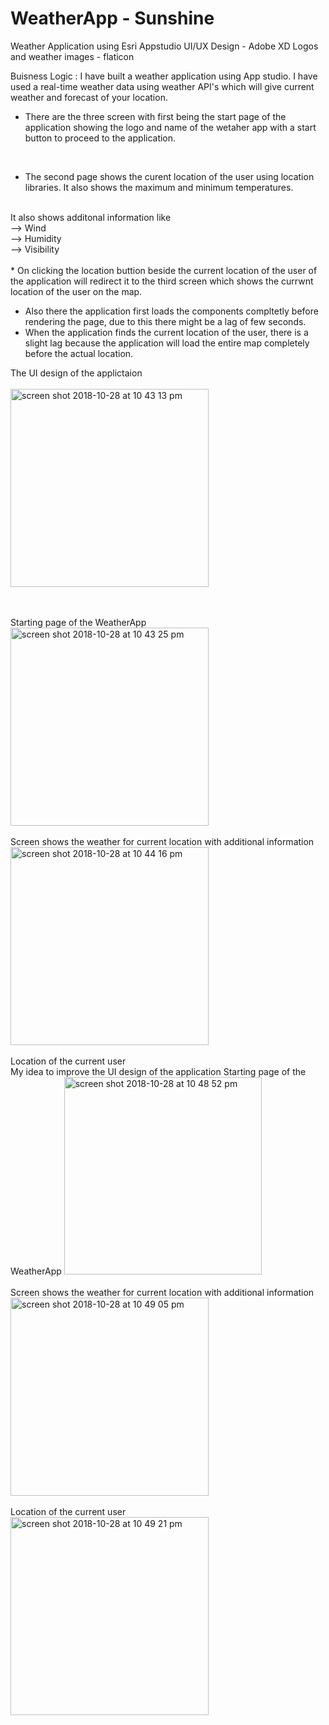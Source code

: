 # WeatherApp - Sunshine


Weather Application using Esri Appstudio
UI/UX Design - Adobe XD
Logos and weather images - flaticon

Buisness Logic :
I have built a weather application using App studio. I have used a real-time weather data using weather API's which will give current weather and forecast of your location.
 <br />

* There are the three screen with first being the start page of the application showing the logo and name of the wetaher app with a start button to proceed to the application. 
 <br />

* The second page shows the curent location of the user using location libraries. It also shows the maximum and minimum temperatures.
 <br />
It also shows additonal information like
 <br />
--> Wind
 <br />
--> Humidity
 <br />
--> Visibility

 <br />
 <br />
* On clicking the location buttion beside the current location of the user of the application will redirect it to the third screen which shows the currwnt location of the user on the map.

 <br />
 
 * Also there the application first loads the components compltetly before rendering the page, due to this there might be a lag of few seconds.
 * When the application finds the current location of the user, there is a slight lag because the application will load the entire map completely before the actual location.  
 
 The UI design of the applictaion 
  <br />
 <br />
<img width="317" alt="screen shot 2018-10-28 at 10 43 13 pm" src="https://user-images.githubusercontent.com/32825210/47631477-75a60700-db03-11e8-8cce-d018c033af0f.png">

 <br />
 <br />
 Starting page of the WeatherApp
 <br />
<img width="317" alt="screen shot 2018-10-28 at 10 43 25 pm" src="https://user-images.githubusercontent.com/32825210/47631482-79d22480-db03-11e8-8a9d-5c3610f56048.png">

 <br />
 <br />
 Screen shows the weather for current location with additional information
 <br />
<img width="317" alt="screen shot 2018-10-28 at 10 44 16 pm" src="https://user-images.githubusercontent.com/32825210/47631488-7fc80580-db03-11e8-8436-7ce00de86b9c.png">


 <br />
 <br />
 Location of the current user
 <br />
 My idea to improve the UI design of the application
Starting page of the WeatherApp
  
<img width="316" alt="screen shot 2018-10-28 at 10 48 52 pm" src="https://user-images.githubusercontent.com/32825210/47631566-ccabdc00-db03-11e8-9871-37c6010da6aa.png">


 <br />
 <br />
 Screen shows the weather for current location with additional information
<img width="317" alt="screen shot 2018-10-28 at 10 49 05 pm" src="https://user-images.githubusercontent.com/32825210/47631578-d33a5380-db03-11e8-8af4-7334a27b7a03.png">


 <br />
 <br />
 Location of the current user
<img width="317" alt="screen shot 2018-10-28 at 10 49 21 pm" src="https://user-images.githubusercontent.com/32825210/47631585-d7667100-db03-11e8-9e9d-2b71470189e6.png">




